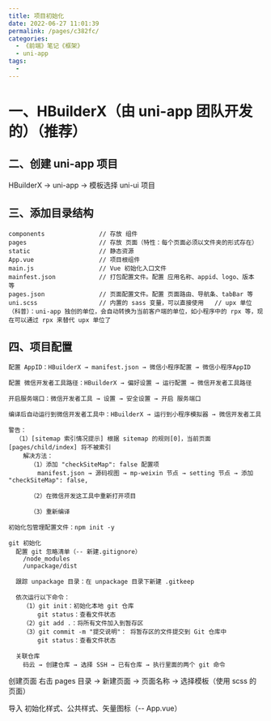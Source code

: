 ```yaml
---
title: 项目初始化
date: 2022-06-27 11:01:39
permalink: /pages/c382fc/
categories:
  - 《前端》笔记《框架》
  - uni-app
tags:
  - 
---
```

# 一、HBuilderX（由 uni-app 团队开发的）（推荐）

  ## 二、创建 uni-app 项目
  HBuilderX →  uni-app → 模板选择 uni-ui 项目

  ## 三、添加目录结构
    components               // 存放 组件
    pages                    // 存放 页面（特性：每个页面必须以文件夹的形式存在）
    static                   // 静态资源
    App.vue                  // 项目根组件
    main.js                  // Vue 初始化入口文件
    mainfest.json            // 打包配置文件。配置 应用名称、appid、logo、版本 等
    pages.json               // 页面配置文件。配置 页面路由、导航条、tabBar 等
    uni.scss                 // 内置的 sass 变量，可以直接使用   // upx 单位（科普）：uni-app 独创的单位，会自动转换为当前客户端的单位，如小程序中的 rpx 等，现在可以通过 rpx 来替代 upx 单位了
  
  ## 四、项目配置
    配置 AppID：HBuilderX → manifest.json → 微信小程序配置 → 微信小程序AppID

    配置 微信开发者工具路径：HBuilderX → 偏好设置 → 运行配置 → 微信开发者工具路径

    开启服务端口：微信开发者工具 → 设置 → 安全设置 → 开启 服务端口

    编译后自动运行到微信开发者工具中：HBuilderX → 运行到小程序模拟器 → 微信开发者工具

    警告：
      （1）[sitemap 索引情况提示] 根据 sitemap 的规则[0]，当前页面 [pages/child/index] 将不被索引
        解决方法：
          （1）添加 "checkSiteMap": false 配置项
            manifest.json → 源码视图 → mp-weixin 节点 → setting 节点 → 添加 "checkSiteMap": false,

          （2）在微信开发这工具中重新打开项目
          
          （3）重新编译

    初始化包管理配置文件：npm init -y

    git 初始化
      配置 git 忽略清单（-- 新建.gitignore）
        /node_modules
        /unpackage/dist

      跟踪 unpackage 目录：在 unpackage 目录下新建 .gitkeep

      依次运行以下命令：
        （1）git init：初始化本地 git 仓库
            git status：查看文件状态
        （2）git add .：将所有文件加入到暂存区
        （3）git commit -m "提交说明"： 将暂存区的文件提交到 Git 仓库中
            git status：查看文件状态

      关联仓库
        码云 → 创建仓库 → 选择 SSH → 已有仓库 → 执行里面的两个 git 命令
  
  创建页面
    右击 pages 目录 → 新建页面 → 页面名称 → 选择模板（使用 scss 的页面）

  导入 初始化样式、公共样式、矢量图标（-- App.vue）
    <style lang="scss">
      // 初始化样式
      @import 'static/styles/base.css';
      // 公共样式
      @import 'static/styles/common.css';
      // 矢量图标
      @import '//at.alicdn.com/t/font_2823769_v9tvvte0pj.css';
    </style>